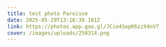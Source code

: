 ```yaml
---
title: test photo Paroisse
date: 2025-05-29T13:16:39.181Z
link: https://photos.app.goo.gl/JCio4SopK6zzX4nV7
cover: /images/uploads/250314.png
---
```


